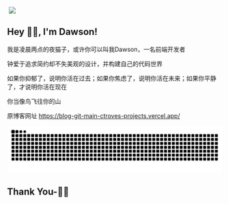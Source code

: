
<p align="center">
 <img src="https://s1.aigei.com/prevfiles/e9376421f6f741c095c88c03a7bb4138.gif?e=2051020800&token=P7S2Xpzfz11vAkASLTkfHN7Fw-oOZBecqeJaxypL:FYxLbRF0IxOn_oHJMnz2o0UWwsw=" align="right" width="500px" />
<br />

## Hey 👋🏽, I'm Dawson!

我是凌晨两点的夜猫子，或许你可以叫我Dawson，一名前端开发者

钟爱于追求简约却不失美观的设计，并构建自己的代码世界

如果你抑郁了，说明你活在过去；如果你焦虑了，说明你活在未来；如果你平静了，才说明你活在现在

你当像鸟飞往你的山

原博客网址 https://blog-git-main-ctroves-projects.vercel.app/



</p>
  <source media="(prefers-color-scheme: dark)" srcset="https://raw.githubusercontent.com/Peter-JXL/Peter-JXL/output/github-contribution-grid-snake-dark.svg">
  <source media="(prefers-color-scheme: light)" srcset="https://raw.githubusercontent.com/Peter-JXL/Peter-JXL/output/github-contribution-grid-snake.svg">
  <img alt="github contribution grid snake animation" src="https://raw.githubusercontent.com/Peter-JXL/Peter-JXL/output/github-contribution-grid-snake.svg">


## Thank You-🙏🏼

